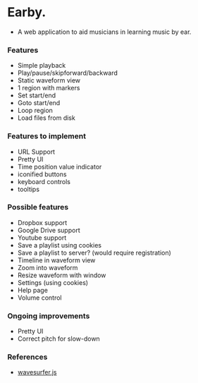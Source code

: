 # Earby. #

* A web application to aid musicians in learning music by ear.

### Features ###

* Simple playback
* Play/pause/skipforward/backward
* Static waveform view
* 1 region with markers
* Set start/end
* Goto start/end
* Loop region
* Load files from disk

### Features to implement ###
* URL Support
* Pretty UI
* Time position value indicator
* iconified buttons
* keyboard controls
* tooltips

### Possible features ###

* Dropbox support
* Google Drive support
* Youtube support
* Save a playlist using cookies
* Save a playlist to server? (would require registration)
* Timeline in waveform view
* Zoom into waveform
* Resize waveform with window
* Settings (using cookies)
* Help page
* Volume control

### Ongoing improvements ###
* Pretty UI
* Correct pitch for slow-down

### References ###
* [wavesurfer.js](https://github.com/katspaugh/wavesurfer.js)
